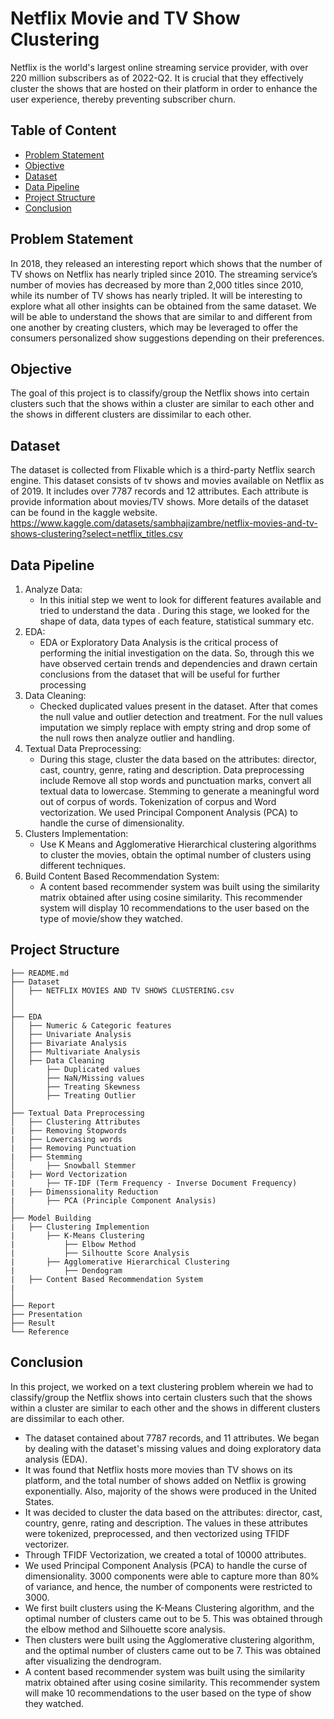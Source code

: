 # Netflix Movie and TV Show Clustering
Netflix is the world's largest online streaming service provider, with over 220 million subscribers as of 2022-Q2. It is crucial that they effectively cluster the shows that are hosted on their platform in order to enhance the user experience, thereby preventing subscriber churn.

## Table of Content
  * [Problem Statement](#problem-statement)
  * [Objective](#objective)
  * [Dataset](#dataset)
  * [Data Pipeline](#data-pipeline)
  * [Project Structure](#project-structure)
  * [Conclusion](#conclusion)


## Problem Statement
In 2018, they released an interesting report which shows that the number of TV shows on Netflix has nearly tripled since 2010. The streaming service’s number of movies has decreased by more than 2,000 titles since 2010, while its number of TV shows has nearly tripled. 
It will be interesting to explore what all other insights can be obtained from the same dataset.
We will be able to understand the shows that are similar to and different from one another by creating clusters, which may be leveraged to offer the consumers personalized show suggestions depending on their preferences.


## Objective
The goal of this project is to classify/group the Netflix shows into certain clusters such that the shows within a cluster are similar to each other and the shows in different clusters are dissimilar to each other.


## Dataset
The dataset is collected from Flixable which is a third-party Netflix search engine. This dataset consists of tv shows and movies available on Netflix as of 2019. It includes over 7787 records and 12 attributes. Each attribute is provide information about movies/TV shows. 
More details of the dataset can be found in the kaggle website. https://www.kaggle.com/datasets/sambhajizambre/netflix-movies-and-tv-shows-clustering?select=netflix_titles.csv

## Data Pipeline
1. Analyze Data:
   - In this initial step we went to look for different features available and tried to understand the
data . During this stage, we looked for the shape of data, data types of each feature, statistical summary etc.
2. EDA:
   - EDA or Exploratory Data Analysis is the critical process of performing the initial investigation on the
data. So, through this we have observed certain trends and dependencies and drawn certain conclusions
from the dataset that will be useful for further processing
3. Data Cleaning:
   - Checked duplicated values present in the dataset. After that comes the null value and
outlier detection and treatment. For the null values imputation we simply replace with empty string and
drop some of the null rows then analyze outlier and handling.
4. Textual Data Preprocessing: 
   - During this stage, cluster the data based on the attributes: director, cast,
country, genre, rating and description. Data preprocessing include Remove all stop words and punctuation
marks, convert all textual data to lowercase. Stemming to generate a meaningful word out of corpus of
words. Tokenization of corpus and Word vectorization. We used Principal Component Analysis (PCA) to
handle the curse of dimensionality.
5. Clusters Implementation: 
   - Use K Means and Agglomerative Hierarchical clustering algorithms to cluster
the movies, obtain the optimal number of clusters using different techniques.
6. Build Content Based Recommendation System:
   - A content based recommender system was built using
the similarity matrix obtained after using cosine similarity. This recommender system will display 10
recommendations to the user based on the type of movie/show they watched.
    

## Project Structure
```
├── README.md
├── Dataset 
│   ├── NETFLIX MOVIES AND TV SHOWS CLUSTERING.csv
│
│
├── EDA
│   ├── Numeric & Categoric features
│   ├── Univariate Analysis
│   ├── Bivariate Analysis
│   ├── Multivariate Analysis
│   ├── Data Cleaning
│       ├── Duplicated values
│       ├── NaN/Missing values
│       ├── Treating Skewness
│       ├── Treating Outlier 
│
├── Textual Data Preprocessing
│   ├── Clustering Attributes
|   ├── Removing Stopwords
|   ├── Lowercasing words
|   ├── Removing Punctuation
|   ├── Stemming
│       ├── Snowball Stemmer
|   ├── Word Vectorization
|       ├── TF-IDF (Term Frequency - Inverse Document Frequency)
|   ├── Dimenssionality Reduction
|       ├── PCA (Principle Component Analysis)
│
├── Model Building
|   ├── Clustering Implemention
|       ├── K-Means Clustering
|           ├── Elbow Method
|           ├── Silhoutte Score Analysis
|       ├── Agglomerative Hierarchical Clustering
|           ├── Dendogram
|   ├── Content Based Recommendation System
|
│   
├── Report
├── Presentation
├── Result
└── Reference
```


## Conclusion
In this project, we worked on a text clustering problem wherein we had to classify/group the Netflix shows into certain clusters such that the shows within a cluster are similar to each other and the shows in different clusters are dissimilar to each other.

   - The dataset contained about 7787 records, and 11 attributes. We began by dealing with the dataset's missing values and doing exploratory data analysis (EDA).
   - It was found that Netflix hosts more movies than TV shows on its platform, and the total number of shows added on Netflix is growing exponentially. Also, majority of the shows were produced in the United States.
   - It was decided to cluster the data based on the attributes: director, cast, country, genre, rating and description. The values in these attributes were tokenized, preprocessed, and then vectorized using TFIDF vectorizer.
   - Through TFIDF Vectorization, we created a total of 10000 attributes.
   - We used Principal Component Analysis (PCA) to handle the curse of dimensionality. 3000 components were able to capture more than 80% of variance, and hence, the number of components were restricted to 3000.
   - We first built clusters using the K-Means Clustering algorithm, and the optimal number of clusters came out to be 5. This was obtained through the elbow method and Silhouette score analysis.
   - Then clusters were built using the Agglomerative clustering algorithm, and the optimal number of clusters came out to be 7. This was obtained after visualizing the dendrogram.
   - A content based recommender system was built using the similarity matrix obtained after using cosine similarity. This recommender system will make 10 recommendations to the user based on the type of show they watched.
